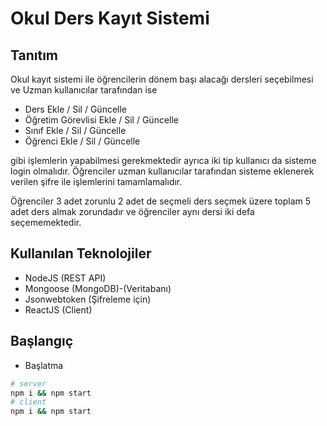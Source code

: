 # Okul Ders Kayıt Sistemi

## Tanıtım

Okul kayıt sistemi ile öğrencilerin dönem başı alacağı dersleri seçebilmesi ve Uzman kullanıcılar tarafından ise 
- Ders Ekle / Sil / Güncelle
- Öğretim Görevlisi Ekle / Sil / Güncelle
- Sınıf Ekle / Sil / Güncelle
- Öğrenci Ekle / Sil / Güncelle

gibi işlemlerin yapabilmesi gerekmektedir ayrıca iki tip kullanıcı da sisteme login olmalıdır. Öğrenciler uzman kullanıcılar tarafından sisteme eklenerek verilen şifre ile işlemlerini tamamlamalıdır.

Öğrenciler 3 adet zorunlu 2 adet de seçmeli ders seçmek üzere toplam 5 adet ders almak zorundadır ve öğrenciler aynı dersi iki defa seçememektedir. 



## Kullanılan Teknolojiler

- NodeJS (REST API)
- Mongoose (MongoDB)-(Veritabanı)
- Jsonwebtoken (Şifreleme için)
- ReactJS (Client)

## Başlangıç

- Başlatma

```Bash
# server
npm i && npm start
# client
npm i && npm start
```